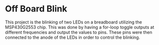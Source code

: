 # Off Board Blink
This project is the blinking of two LEDs on a breadboard utilizing the MSP430G2553 chip. This was done by having a for-loop 
toggle outputs at different frequencies and output the values to pins. These pins were then connected to the anode of the LEDs in order to control the blinking.